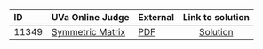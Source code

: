 | ID | UVa Online Judge | External | Link to solution |
|:---|:---|:---|:---:|
| 11349 | [Symmetric Matrix](https://onlinejudge.org/index.php?option=com_onlinejudge&Itemid=8&category=624&page=show_problem&problem=2324) | [PDF](https://onlinejudge.org/external/113/11349.pdf) | [Solution](https%3A//github.com/versenyi98/programming-contests/tree/master/UVa%20Online%20Judge/11349%2520-%2520Symmetric%2520Matrix)|
